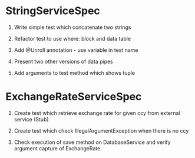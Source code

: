 # StringServiceSpec

1. Write simple test which concatenate two strings

2. Refactor test to use where: block and data table

3. Add @Unroll annotation - use variable in test name

4. Present two other versions of data pipes 

5. Add arguments to test method which shows tuple

# ExchangeRateServiceSpec

1. Create test which retrieve exchange rate for given ccy from external service (Stub)

2. Create test which check IllegalArgumentException when there is no ccy

3. Check execution of save method on DatabaseService and verify argument capture of ExchangeRate